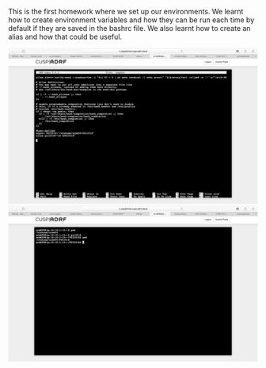 This is the first homework where we set up our environments.
We learnt how to create environment variables and how they can be run each time by default if they are saved in the bashrc file.
We also learnt how to create an alias and how that could be useful.

![Screenshot-1](SS1_HW1.png)
![Screenshot-2](SS2_HW1.png)
